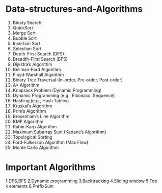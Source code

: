 # Data-structures-and-Algorithms

1. Binary Search
2. QuickSort
3. Merge Sort
4. Bubble Sort
5. Insertion Sort
6. Selection Sort
7. Depth-First Search (DFS)
8. Breadth-First Search (BFS)
9. Dijkstra’s Algorithm
10. Bellman-Ford Algorithm
11. Floyd-Warshall Algorithm
12. Binary Tree Traversal (In-order, Pre-order, Post-order)
13. A* Algorithm
14. Knapsack Problem (Dynamic Programming)
15. Dynamic Programming (e.g., Fibonacci Sequence)
16. Hashing (e.g., Hash Tables)
17. Kruskal’s Algorithm
18. Prim’s Algorithm
19. Bresenham’s Line Algorithm
20. KMP Algorithm
21. Rabin-Karp Algorithm
22. Maximum Subarray Sum (Kadane’s Algorithm)
23. Topological Sorting
24. Ford-Fulkerson Algorithm (Max Flow)
25. Monte Carlo Algorithm

# Important Algorithms
1.DFS,BFS
2.Dynamic programming
3.Backtracking
4.Sliding window
5.Top k elements
6.PrefixSum
